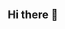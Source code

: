 ## Hi there 👋

<!--
**fixitbylu/FixitbyLU** is a ✨ _special_ ✨ repository because its `README.md` (this file) appears on your GitHub profile.

Here are some ideas to get you started:

- 🔭 I’m currently working on a website for people to book sewing jobs
- 🌱 I’m currently learning evrything about coding because i know nothing
- 👯 I’m looking to collaborate on evrything
- 🤔 I’m looking for help with evrything
- 💬 Ask me about anything
- 📫 How to reach me: idk
- 😄 Pronouns: ...
- ⚡ Fun fact: ...
-->
